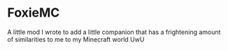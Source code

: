 # FoxieMC
A little mod I wrote to add a little companion that has a frightening amount of similarities to me to my Minecraft world UwU
